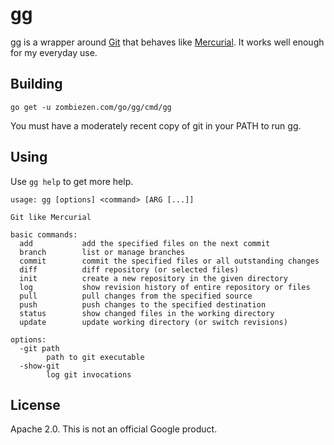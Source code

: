 # gg

gg is a wrapper around [Git][] that behaves like [Mercurial][]. It works well enough for
my everyday use.

[Git]: https://git-scm.com/
[Mercurial]: https://www.mercurial-scm.org/

## Building

```
go get -u zombiezen.com/go/gg/cmd/gg
```

You must have a moderately recent copy of git in your PATH to run gg.

## Using

Use `gg help` to get more help.

```
usage: gg [options] <command> [ARG [...]]

Git like Mercurial

basic commands:
  add           add the specified files on the next commit
  branch        list or manage branches
  commit        commit the specified files or all outstanding changes
  diff          diff repository (or selected files)
  init          create a new repository in the given directory
  log           show revision history of entire repository or files
  pull          pull changes from the specified source
  push          push changes to the specified destination
  status        show changed files in the working directory
  update        update working directory (or switch revisions)

options:
  -git path
    	path to git executable
  -show-git
    	log git invocations
```

## License

Apache 2.0. This is not an official Google product.
